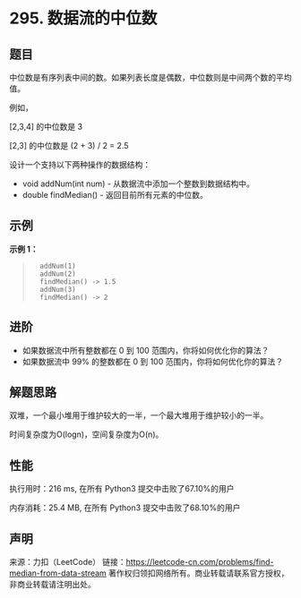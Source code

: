 # 295. 数据流的中位数

## 题目

中位数是有序列表中间的数。如果列表长度是偶数，中位数则是中间两个数的平均值。

例如，

[2,3,4] 的中位数是 3

[2,3] 的中位数是 (2 + 3) / 2 = 2.5

设计一个支持以下两种操作的数据结构：

* void addNum(int num) - 从数据流中添加一个整数到数据结构中。
* double findMedian() - 返回目前所有元素的中位数。

## 示例

**示例 1：**

>       addNum(1)
>       addNum(2)
>       findMedian() -> 1.5
>       addNum(3) 
>       findMedian() -> 2

## 进阶

* 如果数据流中所有整数都在 0 到 100 范围内，你将如何优化你的算法？
* 如果数据流中 99% 的整数都在 0 到 100 范围内，你将如何优化你的算法？

## 解题思路

双堆，一个最小堆用于维护较大的一半，一个最大堆用于维护较小的一半。

时间复杂度为O(logn)，空间复杂度为O(n)。

## 性能

执行用时：216 ms, 在所有 Python3 提交中击败了67.10%的用户

内存消耗：25.4 MB, 在所有 Python3 提交中击败了68.10%的用户

## 声明

来源：力扣（LeetCode）
链接：https://leetcode-cn.com/problems/find-median-from-data-stream
著作权归领扣网络所有。商业转载请联系官方授权，非商业转载请注明出处。